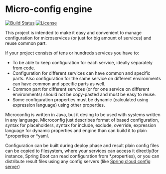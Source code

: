 # Micro-config engine

[![Build Status](https://travis-ci.com/Microconfig/microconfig.svg?branch=master)](https://travis-ci.com/Microconfig/microconfig)
[![License](https://img.shields.io/badge/License-Apache%202.0-blue.svg)](https://opensource.org/licenses/Apache-2.0)

This project is intended to make it easy and convenient to manage configuration for microservices (or just for big amount of services) and reuse common part.

If your project consists of tens or hundreds services you have to:
* To be able to keep configuration for each service, ideally separately from code.
* Configuration for different services can have common and specific parts. Also configuration for the same service on different environments can have common and specific parts as well.
* Common part for different services (or for one service on different environments) should not be copy-pasted and must be easy to reuse.
* Some configuration properties must be dynamic (calculated using expression language) using other properties.

Microconfig is written in Java, but it desing to be used with systems written in any language. Microconfig just describes format of based configuration, syntax for placeholders, syntax for include, exclude, override, expression language for dynamic properties and engine than can build it to plain *.properties or *yaml.

Configuration can be built during deploy phase and result plain config files can be copied to filesystem, where your services can access it directly(for instance, Spring Boot can read configuration from *.properties), or you can distribute result files using any config servers (like [Spring cloud config server](https://spring.io/projects/spring-cloud-config))


